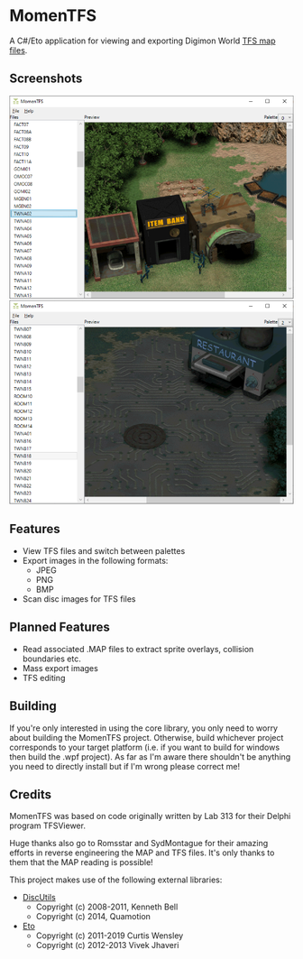 # MomenTFS

A C#/Eto application for viewing and exporting Digimon World [TFS map files](https://github.com/SamuelKinnett/MomenTFS/wiki/TFS-Files).

## Screenshots
![Screenshot1](https://github.com/SamuelKinnett/MomenTFS/blob/master/Assets/Screenshots/Screenshot1.png?raw=true)  
![Screenshot2](https://github.com/SamuelKinnett/MomenTFS/blob/master/Assets/Screenshots/Screenshot2.png?raw=true)

## Features
- View TFS files and switch between palettes
- Export images in the following formats:
    - JPEG
    - PNG
    - BMP
- Scan disc images for TFS files

## Planned Features
- Read associated .MAP files to extract sprite overlays, collision boundaries etc.
- Mass export images
- TFS editing

## Building
If you're only interested in using the core library, you only need to worry about building the MomenTFS project. Otherwise, build whichever project corresponds to your target platform (i.e. if you want to build for windows then build the .wpf project). As far as I'm aware there shouldn't be anything you need to directly install but if I'm wrong please correct me!

## Credits
MomenTFS was based on code originally written by Lab 313 for their Delphi program TFSViewer.

Huge thanks also go to Romsstar and SydMontague for their amazing efforts in reverse engineering the MAP and TFS files. It's only thanks to them that the MAP reading is possible!

This project makes use of the following external libraries:
- [DiscUtils](https://github.com/DiscUtils/DiscUtils)
    - Copyright (c) 2008-2011, Kenneth Bell
    - Copyright (c) 2014, Quamotion
- [Eto](https://github.com/picoe/Eto)
    - Copyright (c) 2011-2019 Curtis Wensley
    - Copyright (c) 2012-2013 Vivek Jhaveri
